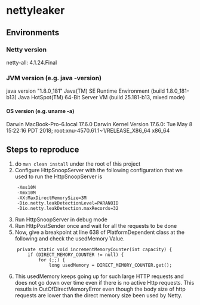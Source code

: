 # nettyleaker

## Environments
### Netty version
netty-all: 4.1.24.Final

### JVM version (e.g. java -version)
java version "1.8.0_181"
Java(TM) SE Runtime Environment (build 1.8.0_181-b13)
Java HotSpot(TM) 64-Bit Server VM (build 25.181-b13, mixed mode)

#### OS version (e.g. uname -a)
Darwin MacBook-Pro-6.local 17.6.0 Darwin Kernel Version 17.6.0: Tue May 8 15:22:16 PDT 2018; root:xnu-4570.61.1~1/RELEASE_X86_64 x86_64

## Steps to reproduce
1. do `mvn clean install`  under the root of this project
2. Configure HttpSnoopServer with the following configuration that we used to run the HttpSnoopServer is
```
    -Xms10M
    -Xmx10M
    -XX:MaxDirectMemorySize=3M
    -Dio.netty.leakDetectionLevel=PARANOID
    -Dio.netty.leakDetection.maxRecords=32
```
3. Run HttpSnoopServer in debug mode
4. Run HttpPostSender once and wait for all the requests to be done
5. Now, give a breakpoint at line 638 of PlatformDependent class at the following and check the usedMemory Value.
```
    private static void incrementMemoryCounter(int capacity) {
        if (DIRECT_MEMORY_COUNTER != null) {
            for (;;) {
                long usedMemory = DIRECT_MEMORY_COUNTER.get();
```
6. This usedMemory keeps going up for such large HTTP requests and does not go down over time even if there is no active Http requests. This resutls in OutOfDirectMemoryError even though the body size of http requests are lower than the direct memory size been used by Netty.


